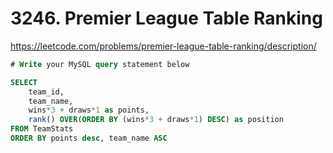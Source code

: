 # 3246. Premier League Table Ranking
https://leetcode.com/problems/premier-league-table-ranking/description/

```sql
# Write your MySQL query statement below

SELECT 
    team_id, 
    team_name, 
    wins*3 + draws*1 as points,
    rank() OVER(ORDER BY (wins*3 + draws*1) DESC) as position
FROM TeamStats
ORDER BY points desc, team_name ASC

```
